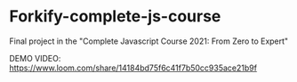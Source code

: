 # Forkify-complete-js-course
Final project in the "Complete Javascript Course 2021: From Zero to Expert"

DEMO VIDEO: https://www.loom.com/share/14184bd75f6c41f7b50cc935ace21b9f

